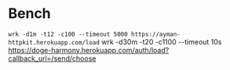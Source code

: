 # Bench
`wrk -d1m -t12 -c100 --timeout 5000 https://ayman-httpkit.herokuapp.com/load`
wrk -d30m -t20 -c1100 --timeout 10s https://doge-harmony.herokuapp.com/auth/load?callback_url=/send/choose
